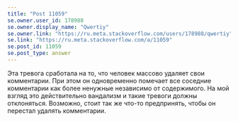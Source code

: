 ```yaml
---
title: "Post 11059"
se.owner.user_id: 178988
se.owner.display_name: "Qwertiy"
se.owner.link: "https://ru.meta.stackoverflow.com/users/178988/qwertiy"
se.link: "https://ru.meta.stackoverflow.com/a/11059"
se.post_id: 11059
se.post_type: answer
---
```

<p>Эта тревога сработала на то, что человек массово удаляет свои комментарии. При этом он одновременно помечает все соседние комментарии как более ненужные независимо от содержимого. На мой взгляд это действительно вандализм и такие тревоги должны отклоняться. Возможно, стоит так же что-то предпринять, чтобы он перестал удалять комментарии.</p>
